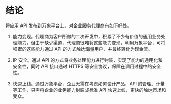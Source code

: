 # 结论

将应用 API 发布到万象平台上，对企业服务代理商有如下好处。 

1. 能力变现。代理商为客户所做的二次开发中，积累了不少有价值的通用业务处理能力，但由于缺少渠道，代理商很难将这些能力变现，利用万象平台，可将积累的这些能力通过 API 的方式触达海量用户，并最终转化为现金流。 

2. IP 安全。通过 API 的方式将业务处理能力进行封装，实现了能力的通用化和安全性，同时 API 接口通过 HTTPS 等安全协议，保障在调用过程中的安全性。

3. 快速上线。通过万象平台，企业无需在考虑如何设计产品，API 的管理、计量等工作，只需将企业的业务能力封装成标准 API 快速上线，更快的触达市场和受众。
